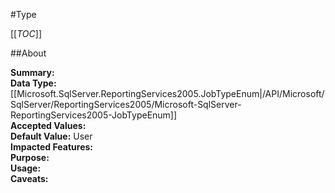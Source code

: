 #Type

[[_TOC_]]

##About

**Summary:** <remarks />  
**Data Type:** [[Microsoft.SqlServer.ReportingServices2005.JobTypeEnum|/API/Microsoft/SqlServer/ReportingServices2005/Microsoft-SqlServer-ReportingServices2005-JobTypeEnum]]  
**Accepted Values:**   
**Default Value:** User  
**Impacted Features:**   
**Purpose:**   
**Usage:**   
**Caveats:**   

